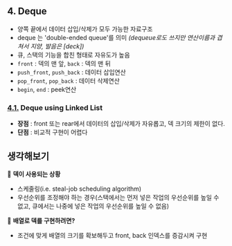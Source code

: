 ## 4. Deque
- 양쪽 끝에서 데이터 삽입/삭제가 모두 가능한 자료구조
- deque 는 'double-ended queue'를 의미 *(dequeue로도 쓰지만 연산이름과 겹쳐서 지양, 발음은 [deck])*
- 큐, 스택의 기능을 합친 형태로 자유도가 높음
- `front` : 덱의 맨 앞, `back` : 덱의 맨 뒤
- `push_front`, `push_back` : 데이터 삽입연산
- `pop_front`, `pop_back` : 데이터 삭제연산
- `begin`, `end` : peek연산

### [4.1.](./1_deque_using_linked_list) **Deque using Linked List**
- **장점** : front 또는 rear에서 데이터의 삽입/삭제가 자유롭고, 덱 크기의 제한이 없다.
- **단점** : 비교적 구현이 어렵다

## 생각해보기

:speech_balloon: **덱이 사용되는 상황**
- 스케줄링(i.e. steal-job scheduling algorithm)
- 우선순위를 조정해야 하는 경우(스택에서는 먼저 넣은 작업의 우선순위를 높일 수 없고, 큐에서는 나중에 넣은 작업의 우선순위를 높일 수 없음)

:speech_balloon: **배열로 덱를 구현하려면?**
- 조건에 맞게 배열의 크기를 확보해두고 front, back 인덱스를 증감시켜 구현
